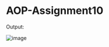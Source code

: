 # AOP-Assignment10

Output:

![image](https://user-images.githubusercontent.com/123260591/218324638-5450b30e-a5f7-4ff2-b794-800c5a6f7506.png)

